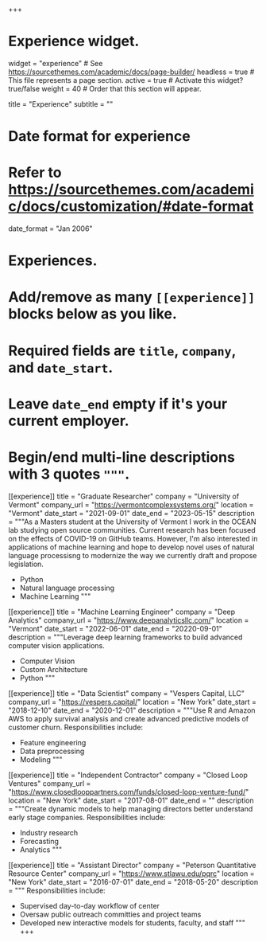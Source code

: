 +++
# Experience widget.
widget = "experience"  # See https://sourcethemes.com/academic/docs/page-builder/
headless = true  # This file represents a page section.
active = true  # Activate this widget? true/false
weight = 40  # Order that this section will appear.

title = "Experience"
subtitle = ""

# Date format for experience
#   Refer to https://sourcethemes.com/academic/docs/customization/#date-format
date_format = "Jan 2006"

# Experiences.
#   Add/remove as many `[[experience]]` blocks below as you like.
#   Required fields are `title`, `company`, and `date_start`.
#   Leave `date_end` empty if it's your current employer.
#   Begin/end multi-line descriptions with 3 quotes `"""`.
[[experience]]
  title = "Graduate Researcher"
  company = "University of Vermont"
  company_url = "https://vermontcomplexsystems.org/"
  location = "Vermont"
  date_start = "2021-09-01"
  date_end = "2023-05-15"
  description = """As a Masters student at the University of Vermont I work in the OCEAN lab studying open source communities. Current research has been focused on the effects of COVID-19 on GitHub teams. However, I'm also interested in applications of machine learning and hope to develop novel uses of natural language processisng to modernize the way we currently draft and propose legislation.
  
  * Python
  * Natural language processing
  * Machine Learning
  """
  
[[experience]]
  title = "Machine Learning Engineer"
  company = "Deep Analytics"
  company_url = "https://www.deepanalyticsllc.com/"
  location = "Vermont"
  date_start = "2022-06-01"
  date_end = "20220-09-01"
  description = """Leverage deep learning frameworks to build advanced computer vision applications.
  
  * Computer Vision
  * Custom Architecture
  * Python
  """

[[experience]]
  title = "Data Scientist"
  company = "Vespers Capital, LLC"
  company_url = "https://vespers.capital/"
  location = "New York"
  date_start = "2018-12-10"
  date_end = "2020-12-01"
  description = """Use R and Amazon AWS to apply survival analysis and create advanced predictive models of customer churn.
  Responsibilities include:
  
  * Feature engineering
  * Data preprocessing
  * Modeling
  """

[[experience]]
  title = "Independent Contractor"
  company = "Closed Loop Ventures"
  company_url = "https://www.closedlooppartners.com/funds/closed-loop-venture-fund/"
  location = "New York"
  date_start = "2017-08-01"
  date_end = ""
  description = """Create dynamic models to help managing directors better understand early stage companies.
  Responsibilities include:
  
  * Industry research
  * Forecasting
  * Analytics
  """
  
[[experience]]
  title = "Assistant Director"
  company = "Peterson Quantitative Resource Center"
  company_url = "https://www.stlawu.edu/pqrc"
  location = "New York"
  date_start = "2016-07-01"
  date_end = "2018-05-20"
  description = """
  Responsibilities include:
  
  * Supervised day-to-day workflow of center
  * Oversaw public outreach committies and project teams
  * Developed new interactive models for students, faculty, and staff
  """
+++
